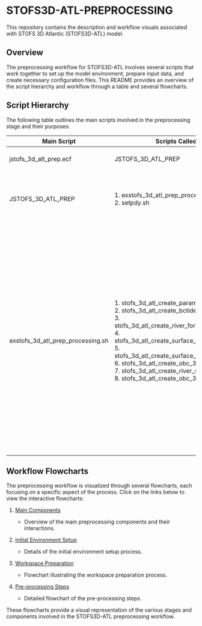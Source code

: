 # STOFS3D-ATL-PREPROCESSING

This repository contains the description and workflow visuals associated with STOFS 3D Atlantic (STOFS3D-ATL) model.

## Overview

The preprocessing workflow for STOFS3D-ATL involves several scripts that work together to set up the model environment, prepare input data, and create necessary configuration files. This README provides an overview of the script hierarchy and workflow through a table and several flowcharts.

## Script Hierarchy

The following table outlines the main scripts involved in the preprocessing stage and their purposes:

| Main Script | Scripts Called | Purpose |
|-------------|----------------|---------|
| jstofs_3d_atl_prep.ecf | JSTOFS_3D_ATL_PREP | Initiates the preparation process |
| JSTOFS_3D_ATL_PREP | 1. exstofs_3d_atl_prep_processing.sh<br>2. setpdy.sh | 1. Executes the main preparation tasks<br>2. Sets up date variables |
| exstofs_3d_atl_prep_processing.sh | 1. stofs_3d_atl_create_param_nml.sh<br>2. stofs_3d_atl_create_bctides_in.sh<br>3. stofs_3d_atl_create_river_forcing_nwm.sh<br>4. stofs_3d_atl_create_surface_forcing_gfs.sh<br>5. stofs_3d_atl_create_surface_forcing_hrrr.sh<br>6. stofs_3d_atl_create_obc_3dth_nudge.sh<br>7. stofs_3d_atl_create_river_st_lawrence.sh<br>8. stofs_3d_atl_create_obc_3d_th.sh | 1. Creates param.nml file<br>2. Creates bctides.in file<br>3. Creates river forcing from NWM<br>4. Creates surface forcing from GFS<br>5. Creates surface forcing from HRRR<br>6. Creates OBC 3DTH nudging<br>7. Creates forcing files for the St. Lawrence River<br>8. Creates 3D temperature and salinity files |

## Workflow Flowcharts

The preprocessing workflow is visualized through several flowcharts, each focusing on a specific aspect of the process. Click on the links below to view the interactive flowcharts:

1. [Main Components](https://mermaid.live/view#pako:eNqFkl1r2zAUhv-KUGBXjmtHju3oYtDGCWwMGpaMwuJhVPso0apIRpLXZGn--5Q2A0NGJxA6L5znPR_oiGvdAKaYS_1cb5lxaFWUqlS1ZNYWwJGtjWjd9CwRF1LSwbjJGcsD64x-AjoghFzi4bNo3JaO2n1Qa6kNHXDOe1at0TVY2_ea5Pxx8r5Xz8Az0Kc5Z1HG_kOXCvlzuy7xT-s0txVpKuZk1RpoQ6h5iX9QSvtjDocfX6ZMSvuC7jz2ebm6ny8rUlS3qy_V4utscYW81bjrk1NPwv6qYnVZglCb0G7_YXRp99VqCc47FetPSjjBJJqpX8JotQPlzlx_n_0O_KqEAk_OPNl27ua-c_5BhTBQO20E2PfwhW-TmTM_Xz9o82RbVsM18IYU6AOa-TtHw9Cz3yw06PHgxy8VDvAOzI6Jxv-v4zm9xG4LOygx9WEDnHXSlbhUJ5_KOqeXB1Vj6kwHATa622wx5Uxar7q2YQ4KwTaG7f6mtEx917ovMT3iPabJZBLmUUaSNJ-MSBaTAB8wjUkSknGap9loRNKIxKcA_37lozCNkyxOkyhLoigbJ-T0B0KfB8Y)
   - Overview of the main preprocessing components and their interactions.

2. [Initial Environment Setup](https://mermaid.live/view#pako:eNqFk8tu2zAQRX-FoLdyoIdliVx0UauLFglaNEEL1OpiLA0lIhQpUGQT1_C_h3bTQotC4WoGuOfOA5wTbUyLlFOhzFPTg3Xkoap1rRsF01ShIFNj5eh2l5QIqRRf5W0JUEaTs-YR-SrLstd4_SRb1_N0fI4ao4zlKyHEzGq0psFpmnuxUhzYstfMIDA4p4WAuIA36FqT8Kr9Ry2dBEU-6F_SGj2gdj855_OmXqVkvX5HqmR_a6Ald6b1CqdFabq_R0fewyQb8g2shMNbRLbfWQSH5Luxj1J3pJIWG2fscRHbXAr5kXwyB3Jrui6Qi_r82thn70bvyM7osBy1CGz3QSVk5y2SBzkgCbwLVZanKa5l_o1AvoDrl4nySoTdoiJfvQ6EhQEd2v9gNKID2gFkG_7p6WJTU9fjgDXlIWxRgFeuprU-Byl4Z-6PuqHcWY8RtcZ3PeUC1BQyP7Zh65WELtT7KxlB_zBmnlJ-os-Ul_FNzIptxoqM5VmcpBE9Up7F2U0ex8mGJemWlZvyHNHfVz4J8nyTFqxkLGdFsi0jiq0MO7n7c2XXYzu_AA0pIxw)
   - Details of the initial environment setup process.

3. [Workspace Preparation](https://mermaid.live/view#pako:eNqVVe9v2jAQ_Vcs9yt05EcD8aRJJSndJBgVUFVa2Ac3OcBqiCPHWctQ__c5dugyBGmXTzn5vXfnu5fLHsc8AUzwWtB8gxbhMkPqiVNaFCGsUC54DEURVDFasTQlF_5g9egPOoUU_AnIheM49Xv3mSVyQ-z85fORSkIlbUoM-sHN6Pq_JIpYsFw2RUaj617_XREjcx09cPFU5DQGdCcgp4JKxrOfhJDmDQ14GAUCqAQUMgGx5GKH5lKUsSwFnGYEUcDz3acxy54UVEnHaMRSKE6jw2gOEt3n6FuWlxKFqjlozGNd0RnKTWSqBjQtpSbVpbFTSeo7o273Cxo2g6AZhM3g5sAaGpZ16MGEsgzNyuxvM840zfDsA29ePiZtNWqOXZOsSLBfICrUm1WOIHa0XhVtACfaCNEq4UZC8naRq0hAIamQR6B6zKaJVqQHfStY0jbmGm0b9JCXWUKVlQKeJawa9Qe4juHeKbtuQYJAC9jmqWrv2aGHZrSWttjtaG7cdUfl5owXDd7W-K-z2eyDBEcTZovph1O4mvH9YdKGr91uLPnmwWA6md4v3nNgzXpz4AxEu20NrSgfze5b4jGsIUuW2BxUz9hSH57mnM6pMXakb_RPpiODaZzqmV5i1XljnRlElVhVhDt4C2JLWaJ28r46WmK5gS0sMVGvCaxomcqqxFcFpaXk810WY6L2E3Sw4OV6g8mKpoWKylxVASGj6n7bAySn2Q_OmyEme_yCSdeynUu_7_d6juU5fcd1Bh28w8Rxry77ru_bV5ZjW57nvXbwb61gXfZ8z-3Znut6g55n2x0MytpcTMwvRf9ZXv8AchEIdw)
   - Flowchart illustrating the workspace preparation process.

4. [Pre-processing Steps](https://mermaid.live/view#pako:eNqFkk2PmzAQhv-KNbkSlPARjA89NFE2_ZbIngpV5DXjgAoY2aabbTb_fZ0qW6G2Kj7NSM_zeizPGYQqERjIRj2KimtL7jdFV3Si4cZsUBIjdN3b9bUlsm4aNotLyjn1jNXqO7JZGIa3ev5Yl7ZiQX_yhGqUZjMp5Siq10qgMeOslMqH9P9ZowDn4NiWki8SPmEXHXFnnReAJ2OVNIewPHDbHHqN_eE2U90dfVMV8I0xNnrxzSXz-ZvntUZu0TyTu7znmrd-1zZX_PdQ_4R3-YOwdYnGr7tp-l2e1T9Qk63Swo00LbzP94OWXOCrQu62-2ntw1_aLsuyae9j_uXtmoSb-x35PJRHnDY-5Rkae92rreP-4MGDFnXL69Jt4PnqF2ArbLEA5soSJR8aW0DRXRzKB6v2T50AZvWAHmg1HCtgkjfGdUNfuhs3NT-6v3lFet59VWrcAjvDCVji08UyoWlMY5qu4njpwROwIIz81SpOwyBMIkqDJLp48PNXwNJfLKMojcMkSJIgWK7o5QW1ahG-
)
   - Detailed flowchart of the pre-processing steps.

These flowcharts provide a visual representation of the various stages and components involved in the STOFS3D-ATL preprocessing workflow.

